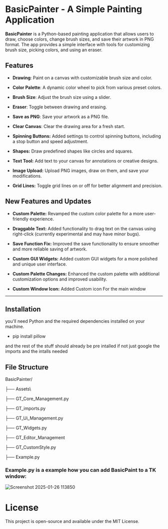 # BasicPainter - A Simple Painting Application

**BasicPainter** is a Python-based painting application that allows users to draw, choose colors, change brush sizes, and save their artwork in PNG format. The app provides a simple interface with tools for customizing brush size, picking colors, and using an eraser. 

## Features

- **Drawing**: Paint on a canvas with customizable brush size and color.

- **Color Palette**: A dynamic color wheel to pick from various preset colors.

- **Brush Size**: Adjust the brush size using a slider.

- **Eraser**: Toggle between drawing and erasing.

- **Save as PNG**: Save your artwork as a PNG file.

- **Clear Canvas**: Clear the drawing area for a fresh start.

- **Spinning Buttons:** Added settings to control spinning buttons, including a stop button and speed adjustment.

- **Shapes:** Draw predefined shapes like circles and squares.

- **Text Tool:** Add text to your canvas for annotations or creative designs.

- **Image Upload:** Upload PNG images, draw on them, and save your modifications.

- **Grid Lines:** Toggle grid lines on or off for better alignment and precision.


## New Features and Updates

- **Custom Palette:** Revamped the custom color palette for a more user-friendly experience.

- **Draggable Text:** Added functionality to drag text on the canvas using right-click (currently experimental and may have minor bugs).

- **Save Function Fix:** Improved the save functionality to ensure smoother and more reliable saving of artwork.

- **Custom GUI Widgets:** Added custom GUI widgets for a more polished and unique user interface.

- **Custom Palette Changes:** Enhanced the custom palette with additional customization options and improved usability.

-  **Custom Window Icon:** Added Custom icon For the main window 

----------------------------------------------------------------------------------------------------------------------------------------------------------------------

## Installation

 you'll need Python and the required dependencies installed on your machine.

- pip install pillow


and the rest of the stuff should already be pre intalled if not just google the imports and the intalls needed


## File Structure

BasicPainter/

├── Assets\

├── GT_Core_Management.py            

├── GT_imports.py             

├── GT_Ui_Management.py       

├── GT_Widgets.py

├── GT_Editor_Management

├── GT_CustomStyle.py   

├── Example.py 

### Example.py is a example how you can add BasicPaint to a TK window:

![Screenshot 2025-01-26 113850](https://github.com/user-attachments/assets/bc26e2c9-a12a-4215-80f8-d0d416b595ec) 

# License
 This project is open-source and available under the MIT License.
